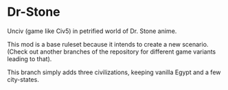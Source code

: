 # Dr-Stone

Unciv (game like Civ5) in petrified world of Dr. Stone anime.

This mod is a base ruleset because it intends to create a new scenario. (Check out another branches of the repository for different game variants leading to that).

This branch simply adds three civilizations, keeping vanilla Egypt and a few city-states.
